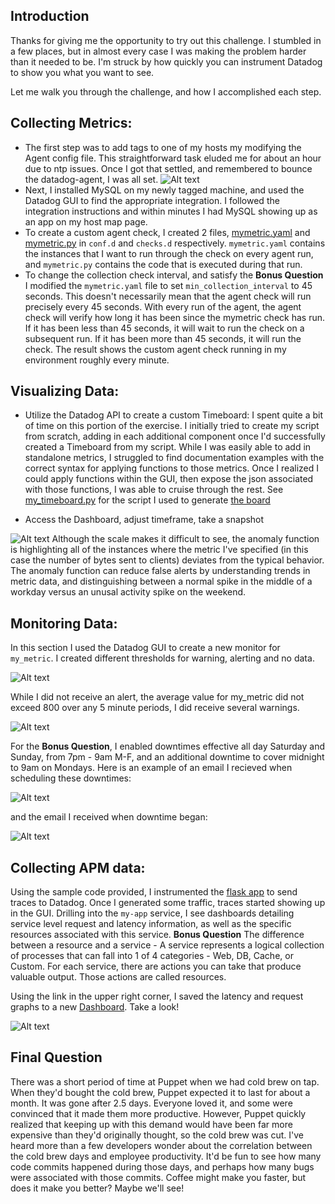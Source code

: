 ## Introduction
Thanks for giving me the opportunity to try out this challenge. I stumbled in a few places, but in almost every case I was making the problem harder than it needed to be. I'm struck by how quickly you can instrument Datadog to show you what you want to see. 

Let me walk you through the challenge, and how I accomplished each step.

## Collecting Metrics:
 * The first step was to add tags to one of my hosts my modifying the Agent config file. This straightforward task eluded me for about an hour due to ntp issues. Once I got that settled, and remembered to bounce the datadog-agent, I was all set. 
  ![Alt text](https://github.com/ewplumb/hiring-engineers/blob/solutions-engineer/screenshots/host_with_tags.png)
  * Next, I installed MySQL on my newly tagged machine, and used the Datadog GUI to find the appropriate integration. I followed the integration instructions and within minutes I had MySQL showing up as an app on my host map page. 
  * To create a custom agent check, I created 2 files, [mymetric.yaml](https://github.com/ewplumb/hiring-engineers/blob/solutions-engineer/mymetric.yaml) and [mymetric.py](https://github.com/ewplumb/hiring-engineers/blob/solutions-engineer/mymetric.py) in `conf.d` and `checks.d` respectively. `mymetric.yaml` contains the instances that I want to run through the check on every agent run, and `mymetric.py` contains the code that is executed during that run. 
  * To change the collection check interval, and satisfy the **Bonus Question** I modified the `mymetric.yaml` file to set `min_collection_interval` to 45 seconds. This doesn't necessarily mean that the agent check will run precisely every 45 seconds. With every run of the agent, the agent check will verify how long it has been since the mymetric check has run. If it has been less than 45 seconds, it will wait to run the check on a subsequent run. If it has been more than 45 seconds, it will run the check. The result shows the custom agent check running in my environment roughly every minute.

## Visualizing Data:
  * Utilize the Datadog API to create a custom Timeboard: I spent quite a bit of time on this portion of the exercise. I initially tried to create my script from scratch, adding in each additional component once I'd successfully created a Timeboard from my script. While I was easily able to add in standalone metrics, I struggled to find documentation examples with the correct syntax for applying functions to those metrics. Once I realized I could apply functions within the GUI, then expose the json associated with those functions, I was able to cruise through the rest. See [my_timeboard.py](https://github.com/ewplumb/hiring-engineers/blob/solutions-engineer/my_timeboard.py) for the script I used to generate [the board](https://app.datadoghq.com/dash/816852/elizabeths-timeboard?live=true&page=0&is_auto=false&from_ts=1526956540982&to_ts=1526960140982&tile_size=l)

  * Access the Dashboard, adjust timeframe, take a snapshot

  ![Alt text](https://github.com/ewplumb/hiring-engineers/blob/solutions-engineer/screenshots/my_timeboard_screenshot.png)
  Although the scale makes it difficult to see, the anomaly function is highlighting all of the instances where the metric I've specified (in this case the number of bytes sent to clients) deviates from the typical behavior. The anomaly function can reduce false alerts by understanding trends in metric data, and distinguishing between a normal spike in the middle of a workday versus an unusal activity spike on the weekend.

## Monitoring Data:
  In this section I used the Datadog GUI to create a new monitor for `my_metric`.  I created different thresholds for warning, alerting and no data. 
  
  ![Alt text](https://github.com/ewplumb/hiring-engineers/blob/solutions-engineer/screenshots/monitor_screenshot.png)
  
  While I did not receive an alert, the average value for my_metric did not exceed 800 over any 5 minute periods, I did receive several warnings.
  
  ![Alt text](https://github.com/ewplumb/hiring-engineers/blob/solutions-engineer/screenshots/high_metric_alert.png)
  
  For the **Bonus Question**, I enabled downtimes effective all day Saturday and Sunday, from 7pm - 9am M-F, and an additional downtime to cover midnight to 9am on Mondays. Here is an example of an email I recieved when scheduling these downtimes:
  
  ![Alt text](https://github.com/ewplumb/hiring-engineers/blob/solutions-engineer/screenshots/downtime_set.png)
  
  and the email I received when downtime began:
  
  ![Alt text](https://github.com/ewplumb/hiring-engineers/blob/solutions-engineer/screenshots/downtime_started.png)
   
## Collecting APM data:
  Using the sample code provided, I instrumented the [flask app](https://github.com/ewplumb/hiring-engineers/blob/solutions-engineer/myapp.py) to send traces to Datadog. Once I generated some traffic, traces started showing up in the GUI. Drilling into the `my-app` service, I see dashboards detailing service level request and latency information, as well as the specific resources associated with this service. **Bonus Question** The difference between a resource and a service - A service represents a logical collection of processes that can fall into 1 of 4 categories - Web, DB, Cache, or Custom. For each service, there are actions you can take that produce valuable output. Those actions are called resources.

  Using the link in the upper right corner, I saved the latency and request graphs to a new [Dashboard](https://app.datadoghq.com/dash/816065/elizabeths-timeboard-for-myapp?live=true&page=0&is_auto=false&from_ts=1526872658155&to_ts=1526959058155&tile_size=l). Take a look!

  ![Alt text](https://github.com/ewplumb/hiring-engineers/blob/solutions-engineer/screenshots/apm_dashboard.png)

   ## Final Question
   There was a short period of time at Puppet when we had cold brew on tap. When they'd bought the cold brew, Puppet expected it to last for about a month. It was gone after 2.5 days. Everyone loved it, and some were convinced that it made them more productive. However, Puppet quickly realized that keeping up with this demand would have been far more expensive than they'd originally thought, so the cold brew was cut. I've heard more than a few developers wonder about the correlation between the cold brew days and employee productivity. It'd be fun to see how many code commits happened during those days, and perhaps how many bugs were associated with those commits. Coffee might make you faster, but does it make you better? Maybe we'll see!
